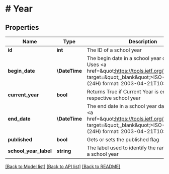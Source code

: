 # # Year

## Properties

Name | Type | Description | Notes
------------ | ------------- | ------------- | -------------
**id** | **int** | The ID of a school year | [optional]
**begin_date** | **\DateTime** | The begin date in a school year date range. Uses &lt;a href&#x3D;\&quot;https://tools.ietf.org/html/rfc3339\&quot; target&#x3D;\&quot;_blank\&quot;&gt;ISO-8601&lt;/a&gt; (24H) format: 2003-04-21T10:29:43 | [optional]
**current_year** | **bool** | Returns True if Current Year is enabled for the respective school year | [optional]
**end_date** | **\DateTime** | The end date in a school year date range. Uses &lt;a href&#x3D;\&quot;https://tools.ietf.org/html/rfc3339\&quot; target&#x3D;\&quot;_blank\&quot;&gt;ISO-8601&lt;/a&gt; (24H) format: 2003-04-21T10:29:43 | [optional]
**published** | **bool** | Gets or sets the published flag | [optional]
**school_year_label** | **string** | The label used to identify the range of dates in a school year | [optional]

[[Back to Model list]](../../README.md#models) [[Back to API list]](../../README.md#endpoints) [[Back to README]](../../README.md)

